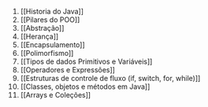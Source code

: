1. [[Historia do Java]]
2. [[Pilares do POO]]
3. [[Abstração]]
4. [[Herança]]
5. [[Encapsulamento]]
6. [[Polimorfismo]]
7. [[Tipos de dados Primitivos e Variáveis]]
8. [[Operadores e Expressões]]
9. [[Estruturas de controle de fluxo (if, switch, for, while)]]
10. [[Classes, objetos e métodos em Java]]
11. [[Arrays e Coleções]]
